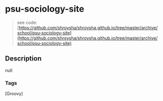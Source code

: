 # psu-sociology-site
> see code: [https://github.com/shroysha/shroysha.github.io/tree/master/archive/school/psu-sociology-site](https://github.com/shroysha/shroysha.github.io/tree/master/archive/school/psu-sociology-site)

## Description
null

### Tags
[Groovy]
